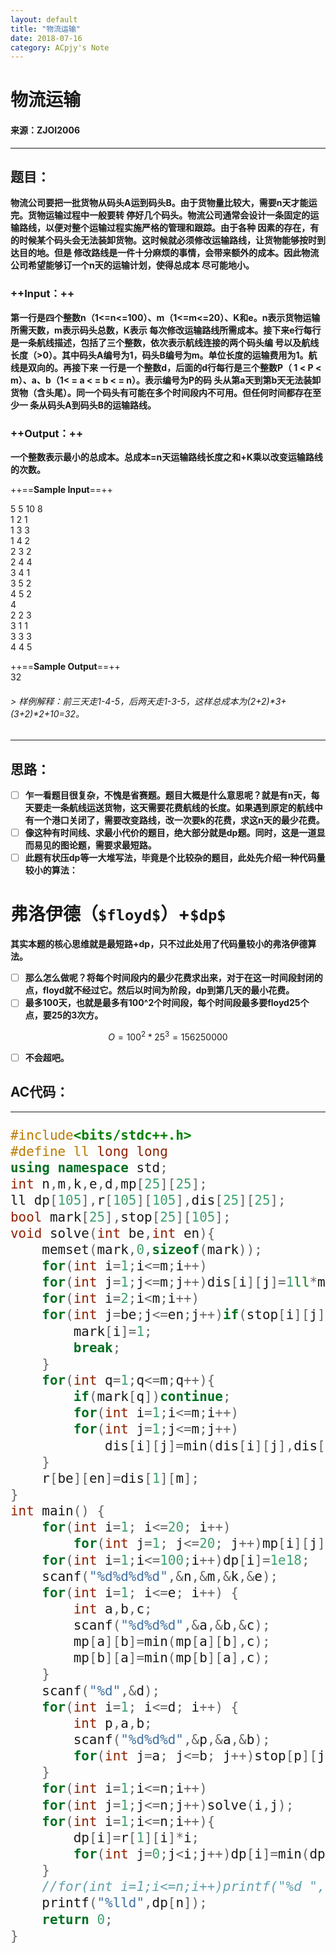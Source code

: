 ```yaml
---
layout: default
title: "物流运输"
date: 2018-07-16
category: ACpjy's Note
---
```


# **物流运输**
#### 来源：ZJOI2006

---
## 题目：
**物流公司要把一批货物从码头A运到码头B。由于货物量比较大，需要n天才能运完。货物运输过程中一般要转
停好几个码头。物流公司通常会设计一条固定的运输路线，以便对整个运输过程实施严格的管理和跟踪。由于各种
因素的存在，有的时候某个码头会无法装卸货物。这时候就必须修改运输路线，让货物能够按时到达目的地。但是
修改路线是一件十分麻烦的事情，会带来额外的成本。因此物流公司希望能够订一个n天的运输计划，使得总成本
尽可能地小。**

### ++Input：++　

**第一行是四个整数n（1<=n<=100）、m（1<=m<=20）、K和e。n表示货物运输所需天数，m表示码头总数，K表示
每次修改运输路线所需成本。接下来e行每行是一条航线描述，包括了三个整数，依次表示航线连接的两个码头编
号以及航线长度（>0）。其中码头A编号为1，码头B编号为m。单位长度的运输费用为1。航线是双向的。再接下来
一行是一个整数d，后面的d行每行是三个整数P（ 1 < P < m）、a、b（1< = a < = b < = n）。表示编号为P的码
头从第a天到第b天无法装卸货物（含头尾）。同一个码头有可能在多个时间段内不可用。但任何时间都存在至少一
条从码头A到码头B的运输路线。**

### ++Output：++

**一个整数表示最小的总成本。总成本=n天运输路线长度之和+K乘以改变运输路线的次数。**


++==**Sample Input**==++

5 5 10 8  
1 2 1  
1 3 3  
1 4 2  
2 3 2  
2 4 4  
3 4 1  
3 5 2  
4 5 2  
4  
2 2 3  
3 1 1            
3 3 3  
4 4 5  

++==**Sample Output**==++  
32

###### > 样例解释：前三天走1-4-5，后两天走1-3-5，这样总成本为(2+2)*3+(3+2)*2+10=32。

---

## 思路：
 - [ ] **乍一看题目很复杂，不愧是省赛题。题目大概是什么意思呢？就是有n天，每天要走一条航线运送货物，这天需要花费航线的长度。如果遇到原定的航线中有一个港口关闭了，需要改变路线，改一次要k的花费，求这n天的最少花费。**
 - [ ] **像这种有时间线、求最小代价的题目，绝大部分就是dp题。同时，这是一道显而易见的图论题，需要求最短路。**
 - [ ] **此题有状压dp等一大堆写法，毕竟是个比较杂的题目，此处先介绍一种代码量较小的算法：**

# 弗洛伊德（`$floyd$`）+`$dp$`
**其实本题的核心思维就是最短路+dp，只不过此处用了代码量较小的弗洛伊德算法。**

- [ ] **那么怎么做呢？将每个时间段内的最少花费求出来，对于在这一时间段封闭的点，floyd就不经过它。然后以时间为阶段，dp到第几天的最小花费。**
- [ ] **最多100天，也就是最多有100^2个时间段，每个时间段最多要floyd25个点，要25的3次方。**
```math
O = 100^2*25^3 = 156250000
```
- [ ] **不会超吧。**


## AC代码：

---

<font size="5">

```cpp
#include<bits/stdc++.h>
#define ll long long
using namespace std;
int n,m,k,e,d,mp[25][25];
ll dp[105],r[105][105],dis[25][25];
bool mark[25],stop[25][105];
void solve(int be,int en){
	memset(mark,0,sizeof(mark));
	for(int i=1;i<=m;i++)
	for(int j=1;j<=m;j++)dis[i][j]=1ll*mp[i][j];
	for(int i=2;i<m;i++)
	for(int j=be;j<=en;j++)if(stop[i][j]){
		mark[i]=1;
		break;
	}
	for(int q=1;q<=m;q++){
		if(mark[q])continue;
		for(int i=1;i<=m;i++)
		for(int j=1;j<=m;j++)
			dis[i][j]=min(dis[i][j],dis[i][q]+dis[q][j]);
	}
	r[be][en]=dis[1][m];
}
int main() {
	for(int i=1; i<=20; i++)
		for(int j=1; j<=20; j++)mp[i][j]=1e18;
	for(int i=1;i<=100;i++)dp[i]=1e18;
	scanf("%d%d%d%d",&n,&m,&k,&e);
	for(int i=1; i<=e; i++) {
		int a,b,c;
		scanf("%d%d%d",&a,&b,&c);
		mp[a][b]=min(mp[a][b],c);
		mp[b][a]=min(mp[b][a],c);
	}
	scanf("%d",&d);
	for(int i=1; i<=d; i++) {
		int p,a,b;
		scanf("%d%d%d",&p,&a,&b);
		for(int j=a; j<=b; j++)stop[p][j]=1;
	}
	for(int i=1;i<=n;i++)
	for(int j=1;j<=n;j++)solve(i,j);
	for(int i=1;i<=n;i++){
		dp[i]=r[1][i]*i;
		for(int j=0;j<i;j++)dp[i]=min(dp[i],dp[j]+k+r[j+1][i]*(i-j));
	}
	//for(int i=1;i<=n;i++)printf("%d ",dp[i]);
	printf("%lld",dp[n]);
	return 0;
}
```

</font>